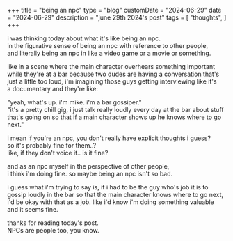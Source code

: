 +++
title = "being an npc"
type = "blog"
customDate = "2024-06-29"
date = "2024-06-29"
description = "june 29th 2024's post"
tags = [
    "thoughts",
]
+++

i was thinking today about what it's like being an npc.\
in the figurative sense of being an npc with reference to other people,\
and literally being an npc in like a video game or a movie or something.

like in a scene where the main character overhears something important\
while they're at a bar because two dudes are having a conversation that's\
just a little too loud, i'm imagining those guys getting interviewing like it's\
a documentary and they're like:

"yeah, what's up. i'm mike. i'm a bar gossiper."\
"it's a pretty chill gig, i just talk really loudly every day at the bar about stuff that's going on so that if a main character shows up he knows where to go next."

i mean if you're an npc, you don't really have explicit thoughts i guess?\
so it's probably fine for them..?\
like, if they don't voice it.. is it fine?

and as an npc myself in the perspective of other people,\
i think i'm doing fine. so maybe being an npc isn't so bad.

i guess what i'm trying to say is, if i had to be the guy who's job it is to gossip loudly in the bar so that the main character knows where to go next, i'd be okay with that as a job. like i'd know i'm doing something valuable and it seems fine.

thanks for reading today's post.\
NPCs are people too, you know.